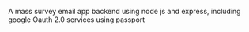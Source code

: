 A mass survey email app backend using node js and express, including google Oauth 2.0 services using passport
